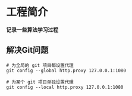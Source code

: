 # 工程简介

**记录一些算法学习过程**

## 解决Git问题
```shell script
# 为全局的 git 项目都设置代理
git config --global http.proxy 127.0.0.1:1080 

# 为某个 git 项目单独设置代理
git config --local http.proxy 127.0.0.1:1080 
```

